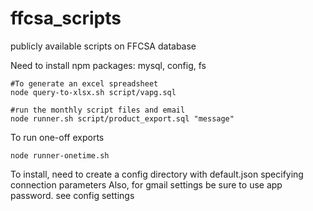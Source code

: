 # ffcsa_scripts
publicly available scripts on FFCSA database

Need to install npm packages: mysql, config, fs


```
#To generate an excel spreadsheet 
node query-to-xlsx.sh script/vapg.sql

#run the monthly script files and email 
node runner.sh script/product_export.sql "message"
```

To run one-off exports 
```
node runner-onetime.sh
```

To install, need to create a config directory with default.json specifying connection parameters
Also, for gmail settings be sure to use app password.  see config settings
